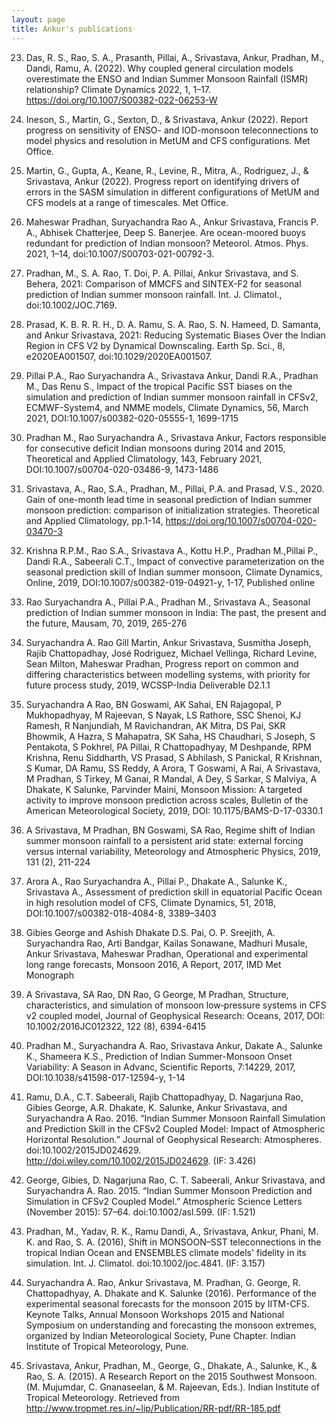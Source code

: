 ```yaml
---
layout: page
title: Ankur's publications
---
```


23. Das, R. S., Rao, S. A., Prasanth, Pillai, A., Srivastava, Ankur, Pradhan, M., Dandi, Ramu, A. (2022). Why coupled general circulation models overestimate the ENSO and Indian Summer Monsoon Rainfall (ISMR) relationship? Climate Dynamics 2022, 1, 1–17. https://doi.org/10.1007/S00382-022-06253-W

22. Ineson, S., Martin, G., Sexton, D., & Srivastava, Ankur (2022). Report progress on sensitivity of ENSO- and IOD-monsoon teleconnections to model physics and resolution in MetUM and CFS configurations. Met Office.

21. Martin, G., Gupta, A., Keane, R., Levine, R., Mitra, A., Rodriguez, J., & Srivastava, Ankur (2022). Progress report on identifying drivers of errors in the SASM simulation in different configurations of MetUM and CFS models at a range of timescales. Met Office.

20. Maheswar Pradhan, Suryachandra Rao A., Ankur Srivastava, Francis P. A., Abhisek Chatterjee, Deep S. Banerjee. Are ocean-moored buoys redundant for prediction of Indian monsoon? Meteorol. Atmos. Phys. 2021, 1–14, doi:10.1007/S00703-021-00792-3.

19. Pradhan, M., S. A. Rao, T. Doi, P. A. Pillai, Ankur Srivastava, and S. Behera, 2021: Comparison of MMCFS and SINTEX-F2 for seasonal prediction of Indian summer monsoon rainfall. Int. J. Climatol., doi:10.1002/JOC.7169.

18. Prasad, K. B. R. R. H., D. A. Ramu, S. A. Rao, S. N. Hameed, D. Samanta, and Ankur Srivastava, 2021: Reducing Systematic Biases Over the Indian Region in CFS V2 by Dynamical Downscaling. Earth Sp. Sci., 8, e2020EA001507, doi:10.1029/2020EA001507.

17. Pillai P.A., Rao Suryachandra A., Srivastava Ankur, Dandi R.A., Pradhan M., Das Renu S., Impact of the tropical Pacific SST biases on the simulation and prediction of Indian summer monsoon rainfall in CFSv2, ECMWF-System4, and NMME models, Climate Dynamics, 56, March 2021, DOI:10.1007/s00382-020-05555-1, 1699-1715

16. Pradhan M., Rao Suryachandra A., Srivastava Ankur, Factors responsible for consecutive deficit Indian monsoons during 2014 and 2015, Theoretical and Applied Climatology, 143, February 2021, DOI:10.1007/s00704-020-03486-9, 1473-1486

15. Srivastava, A., Rao, S.A., Pradhan, M., Pillai, P.A. and Prasad, V.S., 2020. Gain of one-month lead time in seasonal prediction of Indian summer monsoon prediction: comparison of initialization strategies. Theoretical and Applied Climatology, pp.1-14, https://doi.org/10.1007/s00704-020-03470-3

14. Krishna R.P.M., Rao S.A., Srivastava A., Kottu H.P., Pradhan M.,Pillai P., Dandi R.A., Sabeerali C.T., Impact of convective parameterization on the seasonal prediction skill of Indian summer monsoon, Climate Dynamics, Online, 2019, DOI:10.1007/s00382-019-04921-y, 1-17, Published online

13. Rao Suryachandra A., Pillai P.A., Pradhan M., Srivastava A., Seasonal prediction of Indian summer monsoon in India: The past, the present and the future, Mausam, 70, 2019, 265-276

12. Suryachandra A. Rao Gill Martin, Ankur Srivastava, Susmitha Joseph, Rajib Chattopadhay, José Rodriguez, Michael Vellinga, Richard Levine, Sean Milton, Maheswar Pradhan, Progress report on common and differing characteristics between modelling systems, with priority for future process study, 2019, WCSSP-India Deliverable D2.1.1

11. Suryachandra A Rao, BN Goswami, AK Sahai, EN Rajagopal, P Mukhopadhyay, M Rajeevan, S Nayak, LS Rathore, SSC Shenoi, KJ Ramesh, R Nanjundiah, M Ravichandran, AK Mitra, DS Pai, SKR Bhowmik, A Hazra, S Mahapatra, SK Saha, HS Chaudhari, S Joseph, S Pentakota, S Pokhrel, PA Pillai, R Chattopadhyay, M Deshpande, RPM Krishna, Renu Siddharth, VS Prasad, S Abhilash, S Panickal, R Krishnan, S Kumar, DA Ramu, SS Reddy, A Arora, T Goswami, A Rai, A Srivastava, M Pradhan, S Tirkey, M Ganai, R Mandal, A Dey, S Sarkar, S Malviya, A Dhakate, K Salunke, Parvinder Maini, Monsoon Mission: A targeted activity to improve monsoon prediction across scales, Bulletin of the American Meteorological Society, 2019, DOI: 10.1175/BAMS-D-17-0330.1

10. A Srivastava, M Pradhan, BN Goswami, SA Rao, Regime shift of Indian summer monsoon rainfall to a persistent arid state: external forcing versus internal variability, Meteorology and Atmospheric Physics, 2019, 131 (2), 211-224

9. Arora A., Rao Suryachandra A., Pillai P., Dhakate A., Salunke K., Srivastava A., Assessment of prediction skill in equatorial Pacific Ocean in high resolution model of CFS, Climate Dynamics, 51, 2018, DOI:10.1007/s00382-018-4084-8, 3389–3403

8. Gibies George and Ashish Dhakate D.S. Pai, O. P. Sreejith, A. Suryachandra Rao, Arti Bandgar, Kailas Sonawane, Madhuri Musale, Ankur Srivastava, Maheswar Pradhan, Operational and experimental long range forecasts, Monsoon 2016, A Report, 2017, IMD Met Monograph

7. A Srivastava, SA Rao, DN Rao, G George, M Pradhan, Structure, characteristics, and simulation of monsoon low‐pressure systems in CFS v2 coupled model, Journal of Geophysical Research: Oceans, 2017, DOI: 10.1002/2016JC012322, 122 (8), 6394-6415

6. Pradhan M., Suryachandra A. Rao, Srivastava Ankur, Dakate A., Salunke K., Shameera K.S., Prediction of Indian Summer-Monsoon Onset Variability: A Season in Advanc, Scientific Reports, 7:14229, 2017, DOI:10.1038/s41598-017-12594-y, 1-14

5. Ramu, D.A., C.T. Sabeerali, Rajib Chattopadhyay, D. Nagarjuna Rao, Gibies George, A.R. Dhakate, K. Salunke, Ankur Srivastava, and Suryachandra A Rao. 2016. “Indian Summer Monsoon Rainfall Simulation and Prediction Skill in the CFSv2 Coupled Model: Impact of Atmospheric Horizontal Resolution.” Journal of Geophysical Research: Atmospheres. doi:10.1002/2015JD024629. http://doi.wiley.com/10.1002/2015JD024629. (IF: 3.426)

4. George, Gibies, D. Nagarjuna Rao, C. T. Sabeerali, Ankur Srivastava, and Suryachandra A. Rao. 2015. “Indian Summer Monsoon Prediction and Simulation in CFSv2 Coupled Model.” Atmospheric Science Letters (November 2015): 57–64. doi:10.1002/asl.599. (IF: 1.521)

3. Pradhan, M., Yadav, R. K., Ramu Dandi, A., Srivastava, Ankur, Phani, M. K. and Rao, S. A. (2016), Shift in MONSOON–SST teleconnections in the tropical Indian Ocean and ENSEMBLES climate models' fidelity in its simulation. Int. J. Climatol. doi:10.1002/joc.4841. (IF: 3.157)

2. Suryachandra A. Rao, Ankur Srivastava, M. Pradhan, G. George, R. Chattopadhyay, A. Dhakate and K. Salunke (2016). Performance of the experimental seasonal forecasts for the monsoon 2015 by IITM-CFS. Keynote Talks, Annual Monsoon Workshops 2015 and National Symposium on understanding and forecasting the monsoon extremes, organized by Indian Meteorological Society, Pune Chapter. Indian Institute of Tropical Meteorology, Pune.

1. Srivastava, Ankur, Pradhan, M., George, G., Dhakate, A., Salunke, K., & Rao, S. A. (2015). A Research Report on the 2015 Southwest Monsoon. (M. Mujumdar, C. Gnanaseelan, & M. Rajeevan, Eds.). Indian Institute of Tropical Meteorology. Retrieved from http://www.tropmet.res.in/~lip/Publication/RR-pdf/RR-185.pdf